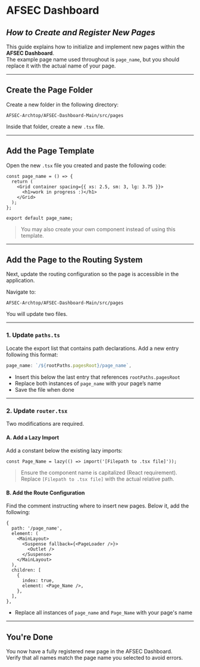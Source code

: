 # AFSEC Dashboard
## _How to Create and Register New Pages_

This guide explains how to initialize and implement new pages within the **AFSEC Dashboard**.  
The example page name used throughout is `page_name`, but you should replace it with the actual name of your page.

---

## Create the Page Folder

Create a new folder in the following directory:

`AFSEC-Archtop/AFSEC-Dashboard-Main/src/pages`

Inside that folder, create a new `.tsx` file.

---

## Add the Page Template

Open the new `.tsx` file you created and paste the following code:

```tsx
const page_name = () => {
  return (
    <Grid container spacing={{ xs: 2.5, sm: 3, lg: 3.75 }}>
      <h1>work in progress :)</h1>
    </Grid>
  );
};

export default page_name;
```

> You may also create your own component instead of using this template.

---

## Add the Page to the Routing System

Next, update the routing configuration so the page is accessible in the application.

Navigate to:

`AFSEC-Archtop/AFSEC-Dashboard-Main/src/pages`

You will update two files.

---

### 1. Update `paths.ts`

Locate the export list that contains path declarations. Add a new entry following this format:

```ts
page_name: `/${rootPaths.pagesRoot}/page_name`,
```

- Insert this below the last entry that references `rootPaths.pagesRoot`
- Replace both instances of `page_name` with your page’s name
- Save the file when done

---

### 2. Update `router.tsx`

Two modifications are required.

#### A. Add a Lazy Import

Add a constant below the existing lazy imports:

```tsx
const Page_Name = lazy(() => import('[Filepath to .tsx file]'));
```

> Ensure the component name is capitalized (React requirement).  
> Replace `[Filepath to .tsx file]` with the actual relative path.

#### B. Add the Route Configuration

Find the comment instructing where to insert new pages. Below it, add the following:

```tsx
{
  path: '/page_name',
  element: (
    <MainLayout>
      <Suspense fallback={<PageLoader />}>
        <Outlet />
      </Suspense>
    </MainLayout>
  ),
  children: [
    {
      index: true,
      element: <Page_Name />,
    },
  ],
},
```

- Replace all instances of `page_name` and `Page_Name` with your page's name

---

## You're Done

You now have a fully registered new page in the AFSEC Dashboard.  
Verify that all names match the page name you selected to avoid errors.
